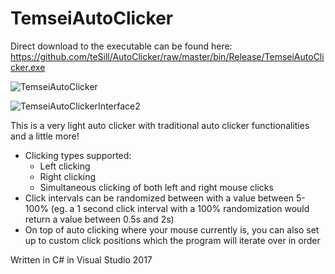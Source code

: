 # TemseiAutoClicker

Direct download to the executable can be found here: https://github.com/teSill/AutoClicker/raw/master/bin/Release/TemseiAutoClicker.exe

![TemseiAutoClicker](https://user-images.githubusercontent.com/24759016/55986921-1864d300-5ca9-11e9-968e-6d3d59c243b8.png)

![TemseiAutoClickerInterface2](https://user-images.githubusercontent.com/24759016/55911093-99a86100-5be8-11e9-930a-dd7bece04c71.png)

This is a very light auto clicker with traditional auto clicker functionalities and a little more!

- Clicking types supported:
  - Left clicking
  - Right clicking
  - Simultaneous clicking of both left and right mouse clicks
- Click intervals can be randomized between with a value between 5-100% (eg. a 1 second click interval with a 100% randomization would return a value between 0.5s and 2s)
- On top of auto clicking where your mouse currently is, you can also set up to custom click positions which the program will iterate over in order


Written in C# in Visual Studio 2017
